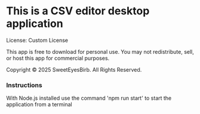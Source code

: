 # This is a CSV editor desktop application

License: Custom License

This app is free to download for personal use. You may not redistribute, sell, or host this app for commercial purposes.


Copyright © 2025 SweetEyesBirb. All Rights Reserved.

### Instructions

With Node.js installed use the command 'npm run start' to start the application from a terminal